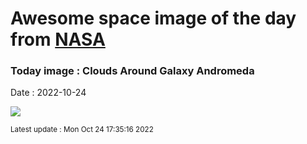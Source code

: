 
# Awesome space image of the day from [NASA](https://api.nasa.gov/)

### Today image : Clouds Around Galaxy Andromeda
Date : 2022-10-24

![](https://apod.nasa.gov/apod/image/2210/M31Clouds_Fryhover_960.jpg)

<small>Latest update : Mon Oct 24 17:35:16 2022</small>
        